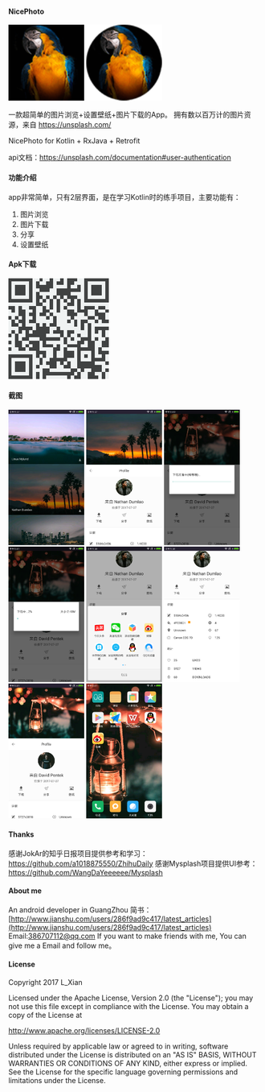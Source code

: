 #### NicePhoto

<a href="art/icon1.png"><img src="art/icon1.png" width="30%"/></a>
<a href="art/icon2.png"><img src="art/icon2.png" width="30%"/></a>

一款超简单的图片浏览+设置壁纸+图片下载的App。
拥有数以百万计的图片资源，来自 https://unsplash.com/

NicePhoto for Kotlin  + RxJava + Retrofit

api文档：https://unsplash.com/documentation#user-authentication  


#### 功能介绍

app非常简单，只有2层界面，是在学习Kotlin时的练手项目，主要功能有：
1. 图片浏览
2. 图片下载
3. 分享
4. 设置壁纸

#### Apk下载
![](art/download.png)

#### 截图

<a href="art/1.png"><img src="art/1.png" width="30%"/></a>
<a href="art/2.png"><img src="art/2.png" width="30%"/></a>
<a href="art/3.png"><img src="art/3.png" width="30%"/></a>
<a href="art/4.png"><img src="art/4.png" width="30%"/></a>
<a href="art/5.png"><img src="art/5.png" width="30%"/></a>
<a href="art/6.png"><img src="art/6.png" width="30%"/></a>
<a href="art/7.png"><img src="art/7.png" width="30%"/></a>
<a href="art/8.png"><img src="art/8.png" width="30%"/></a>

#### Thanks

感谢JokAr的知乎日报项目提供参考和学习：https://github.com/a1018875550/ZhihuDaily
感谢Mysplash项目提供UI参考：https://github.com/WangDaYeeeeee/Mysplash

#### About me
An android developer in GuangZhou
简书：[http://www.jianshu.com/users/286f9ad9c417/latest_articles](http://www.jianshu.com/users/286f9ad9c417/latest_articles)
Email:386707112@qq.com
If you want to make friends with me, You can give me a Email and follow me。

#### License
Copyright 2017 L_Xian

Licensed under the Apache License, Version 2.0 (the "License"); you may not use this file except in compliance with the License. You may obtain a copy of the License at

http://www.apache.org/licenses/LICENSE-2.0

Unless required by applicable law or agreed to in writing, software distributed under the License is distributed on an "AS IS" BASIS, WITHOUT WARRANTIES OR CONDITIONS OF ANY KIND, either express or implied. See the License for the specific language governing permissions and limitations under the License.